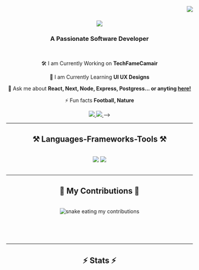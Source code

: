 <img  align="right" src="https://visitor-badge.laobi.icu/badge?page_id=EwiJosepha-EwiJosepha" />
<h1 align="center">
  <img src="https://readme-typing-svg.herokuapp.com?font=Righteous&size=35&center=true&vCenter=true&width=500&height=70&duration=4000&lines=Hey+There!+👋+I+am+Josey!;" />
</h1>
<h3 align="center">A Passionate Software Developer</h3>
<br />
<div align="center">
  
  🛠️  I am Currently Working on **TechFameCamair**
  
  🌱  I am Currently Learning **UI UX Designs**
  
  💬 Ask me about **React, Next, Node, Express, Postgress... or anyting [here!](https://github.com/EwiJosepha)**
  
  ⚡ Fun facts **Football, Nature**
  
</div>

<div align="center"> 
  <a href="mailto:ewijosepha@gmail.com">
    <img src="https://img.shields.io/badge/Gmail-333333?style=for-the-badge&logo=gmail&logoColor=red" />
  </a>
  <a href="https://linkedin.com/in/ewijosepha" target="_blank">
    <img src="https://img.shields.io/badge/LinkedIn-0077B5?style=for-the-badge&logo=linkedin&logoColor=white" target="_blank" />
  </a>
<!--   <a href="https://EwiJosepha.github.io" target="_blank">
     <img src="https://img.shields.io/badge/Portfolio-FF5722?style=for-the-badge&logo=todoist&logoColor=white" target="_blank" /> <!-- sqlite, safari, google-chrome are other good icon options -->
  </a> -->
</div>

 <hr/>
 
<h2 align="center">⚒️ Languages-Frameworks-Tools ⚒️</h2>
<br/>
<div align="center">
    <img src="https://skillicons.dev/icons?i=react,html,css,vscode,github,figma,tailwind,git,r" />
    <img src="https://skillicons.dev/icons?i=nodejs,python,javascript,typescript,express,firebase,mongodb,nextjs,mysql,postgres,firebase,nest,notion,prisma" /><br>
</div>

<br/>
<hr/>

<div align="center">
  <h2>🐍 My Contributions 🐍</h2>
  <br>
  <img alt="snake eating my contributions" src="https://raw.githubusercontent.com/EwiJosepha/EwiJosepha/output/github-contribution-grid-snake.svg" />
  
  <br/><br/><br/>
</div>

<hr/>

<h2 align="center">⚡ Stats ⚡</h2>
<br>
<!-- <div align=center>
  <img width=390 src="https://github-readme-streak-stats-EwiJosepha.vercel.app/?user=EwiJosepha&count_private=true&theme=react&border_radius=10" alt="streak stats"/>
  <img width=390 src="https://github-readme-stats-EwiJosepha.vercel.app/api?username=EwiJosepha7&count_private=true&show_icons=true&theme=react&rank_icon=github&border_radius=10" alt="readme stats" />
  <br/>
  <img width=325 align="center" src="https://github-readme-stats-EwiJoseph.vercel.app/api/top-langs/?username=salesp07&hide=HTML&langs_count=8&layout=compact&theme=react&border_radius=10&size_weight=0.5&count_weight=0.5&exclude_repo=github-readme-stats" alt="top langs" />
</div>

<br/><br/>

<hr/>

<br/>

<div align="center"> -->
</div>

<br/>


